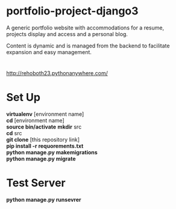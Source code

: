 # portfolio-project-django3
A generic portfolio website with accommodations for a resume,  
projects display and access and a personal blog.

Content is dynamic and is managed from the backend to facilitate expansion and easy management.  


#
http://rehoboth23.pythonanywhere.com/
#

# Set Up 
**virtualenv** [environment name]  
**cd** [environment name]  
**source bin/activate**
**mkdir** src    
**cd** src  
**git clone** [this repository link]  
**pip install  -r requorements.txt**   
**python manage.py makemigrations**  
**python manage.py migrate**   
  

# Test Server
**python manage.py runsevrer**
